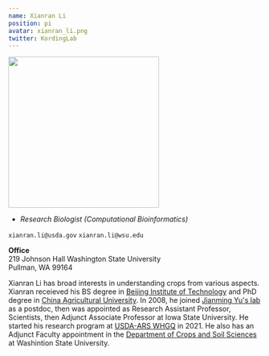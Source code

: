 ```yaml
---
name: Xianran Li
position: pi
avatar: xianran_li.png
twitter: KordingLab
---
```


<img width="300" src="{{site.baseurl}}/images/people/{{page.avatar}}" data-action="zoom">

- _Research Biologist (Computational Bioinformatics)_<br>

<i class="fa fa-envelope-o"></i> `xianran.li@usda.gov` `xianran.li@wsu.edu`

**Office**<br>
219 Johnson Hall Washington State University <br>
Pullman, WA 99164

Xianran Li has broad interests in understanding crops from various aspects. Xianran receieved his BS degree in [Beijing Institute of Technology](https://english.bit.edu.cn/) and PhD degree in [China Agricultural University](http://en.cau.edu.cn/). In 2008, he joined [Jianming Yu's lab](https://www.agron.iastate.edu/people/jianming-yu) as a postdoc, then was appointed as Research Assistant Professor, Scientists, then Adjunct Associate Professor at Iowa State University. He started his research program at [USDA-ARS WHGQ](https://www.ars.usda.gov/pacific-west-area/pullman-wa/whgq/) in 2021. He also has an Adjunct Faculty appointment in the [Department of Crops and Soil Sciences](https://css.wsu.edu/) at Washintion State University.
